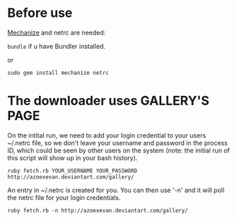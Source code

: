 # Before use

[Mechanize](http://mechanize.rubyforge.org) and netrc are needed:

`bundle` if u have Bundler installed.

or

`sudo gem install mechanize netrc`

# The downloader uses GALLERY'S PAGE

On the intital run, we need to add your login credential to your users ~/.netrc file, so we don't leave your username and password in the process ID, which could be seen by other users on the system (note: the initial run of this script will show up in your bash history).

`ruby fetch.rb YOUR_USERNAME YOUR_PASSWORD http://azoexevan.deviantart.com/gallery/`

An entry in ~/.netrc is created for you. You can then use '-n' and it will poll the netrc file for your login credentials.

`ruby fetch.rb -n http://azoexevan.deviantart.com/gallery/`
